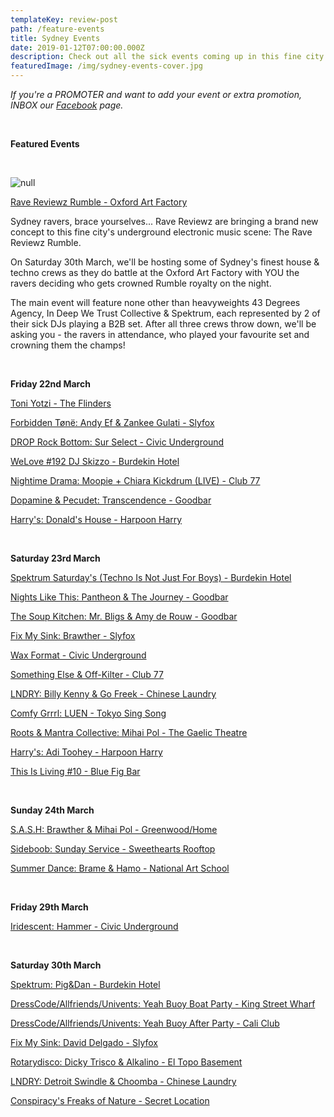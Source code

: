 ```yaml
---
templateKey: review-post
path: /feature-events
title: Sydney Events
date: 2019-01-12T07:00:00.000Z
description: Check out all the sick events coming up in this fine city!
featuredImage: /img/sydney-events-cover.jpg
---
```

_If you're a PROMOTER and want to add your event or extra promotion, INBOX our [Facebook](https://www.facebook.com/ravereviewz) page._

<br>

**Featured Events**

<br>

![null](/img/53068858_823645401319811_1930489586534842368_o.jpg)

[Rave Reviewz Rumble - Oxford Art Factory](https://www.facebook.com/events/2173922956001742/)

Sydney ravers, brace yourselves... Rave Reviewz are bringing a brand new concept to this fine city's underground electronic music scene: The Rave Reviewz Rumble.

On Saturday 30th March, we'll be hosting some of Sydney's finest house & techno crews as they do battle at the Oxford Art Factory with YOU the ravers deciding who gets crowned Rumble royalty on the night.

The main event will feature none other than heavyweights 43 Degrees Agency, In Deep We Trust Collective & Spektrum, each represented by 2 of their sick DJs playing a B2B set. After all three crews throw down, we'll be asking you - the ravers in attendance, who played your favourite set and crowning them the champs!

<br>

**Friday 22nd March**

[Toni Yotzi - The Flinders](https://www.facebook.com/events/574828809665693/)

[Forbidden Tønë: Andy Ef & Zankee Gulati - Slyfox](https://www.facebook.com/events/365932694240032/)

[DROP Rock Bottom: Sur Select - Civic Underground](https://www.facebook.com/events/693771557691496/)

[WeLove #192 DJ Skizzo - Burdekin Hotel](https://www.facebook.com/events/386862538781721/)

[Nightime Drama: Moopie + Chiara Kickdrum (LIVE) - Club 77](https://www.facebook.com/events/296360897709708/)

[Dopamine & Pecudet: Transcendence - Goodbar](https://www.facebook.com/events/1278077425694990/)

[Harry's: Donald's House - Harpoon Harry](https://www.facebook.com/events/2289659511318628/)

<br>

**Saturday 23rd March**

[Spektrum Saturday's (Techno Is Not Just For Boys) - Burdekin Hotel](https://www.facebook.com/events/2421431071419277/)

[Nights Like This: Pantheon & The Journey - Goodbar](https://www.facebook.com/events/268122100799776/)

[The Soup Kitchen: Mr. Bligs & Amy de Rouw - Goodbar](https://www.facebook.com/events/160741348184372/)

[Fix My Sink: Brawther - Slyfox](https://www.facebook.com/events/388437328379835/)

[Wax Format - Civic Underground](https://www.facebook.com/events/367994687318327/)

[Something Else & Off-Kilter - Club 77](https://www.facebook.com/events/602410526853526/)

[LNDRY: Billy Kenny & Go Freek - Chinese Laundry](https://www.facebook.com/events/425786041494562/)

[Comfy Grrrl: LUEN - Tokyo Sing Song](https://www.facebook.com/events/2087450871345152/)

[Roots & Mantra Collective: Mihai Pol - The Gaelic Theatre](https://www.facebook.com/events/244370639836432/)

[Harry's: Adi Toohey - Harpoon Harry](https://www.facebook.com/events/381997752355930/)

[This Is Living #10 - Blue Fig Bar](https://www.facebook.com/events/382259995699744/)

<br>

**Sunday 24th March**

[S.A.S.H: Brawther & Mihai Pol - Greenwood/Home](https://www.facebook.com/events/2228416864076747/)

[Sideboob: Sunday Service - Sweethearts Rooftop](https://www.facebook.com/events/588474624991781)

[Summer Dance: Brame & Hamo - National Art School](https://www.facebook.com/events/2265861230338232/)

<br>

**Friday 29th March**

[Iridescent: Hammer - Civic Underground](https://www.facebook.com/events/295482494473451/)

<br>

**Saturday 30th March**

[Spektrum: Pig&Dan - Burdekin Hotel](https://www.facebook.com/events/2208092589410916/)

[DressCode/Allfriends/Univents: Yeah Buoy Boat Party - King Street Wharf](https://www.facebook.com/events/398650417576793/)

[DressCode/Allfriends/Univents: Yeah Buoy After Party - Cali Club](https://www.facebook.com/events/377342643108326/)

[Fix My Sink: David Delgado - Slyfox](https://www.facebook.com/events/436201526921776/)

[Rotarydisco: Dicky Trisco & Alkalino - El Topo Basement](https://www.facebook.com/events/294772974548931/)

[LNDRY: Detroit Swindle & Choomba - Chinese Laundry](https://www.facebook.com/events/592138644523081/)

[Conspiracy's Freaks of Nature - Secret Location](https://www.facebook.com/events/613452775783934/)
